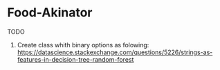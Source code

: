 # Food-Akinator

TODO
1. Create class whith binary options as folowing:
https://datascience.stackexchange.com/questions/5226/strings-as-features-in-decision-tree-random-forest
